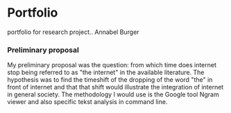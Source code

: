 # Portfolio
portfolio for research project..
Annabel Burger

### Preliminary proposal 
My preliminary proposal was the question: 
from which time does internet stop being referred to as "the internet" in the available literature.
The hypothesis was to find the timeshift of the dropping of the word "the" in front of internet and that that shift would illustrate the integration of internet in general society. 
The methodology I would use is the Google tool Ngram viewer and also specific tekst analysis in command line.
